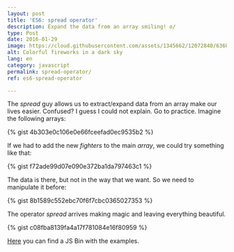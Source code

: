 ```yaml
---
layout: post
title: 'ES6: spread operator'
description: Expand the data from an array smiling! o/
type: Post
date: 2016-01-29
image: https://cloud.githubusercontent.com/assets/1345662/12072840/6360f8ae-b0de-11e5-8584-b748798c95c3.jpg
alt: Colorful fireworks in a dark sky
lang: en
category: javascript
permalink: spread-operator/
ref: es6-spread-operator

---
```

The _spread_ guy allows us to extract/expand data from an array make our lives easier. Confused? I guess I could not explain. Go to practice. Imagine the following arrays:

{% gist 4b303e0c106e0e66fceefad0ec9535b2 %}

If we had to add the new _fighters_ to the main _array_, we could try something like that:

{% gist f72ade99d07e090e372ba1da797463c1 %}

The data is there, but not in the way that we want. So we need to manipulate it before:

{% gist 8b1589c552ebc70f6f7cbc0365027353 %}

The operator _spread_ arrives making magic and leaving everything beautiful.

{% gist c08fba8139fa4a17f781084e16f80959 %}

[Here](http://jsbin.com/cubiko/edit?js,console) you can find a JS Bin with the examples.